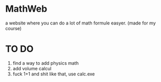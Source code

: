 # MathWeb
 a website where you can do a lot of math formule easyer. (made for my course)

 # TO DO

1. find a way to add physics math
2. add volume calcul
3. fuck 1+1 and shit like that, use calc.exe

